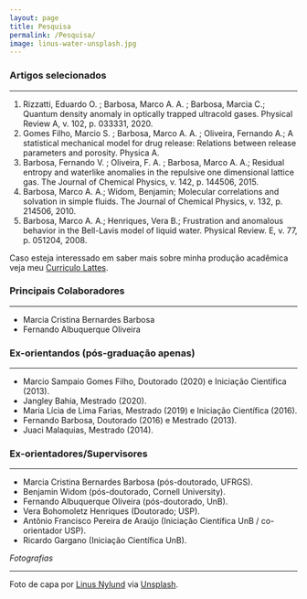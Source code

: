 ```yaml
---
layout: page
title: Pesquisa
permalink: /Pesquisa/
image: linus-water-unsplash.jpg
---
```


### Artigos selecionados

***

1. Rizzatti, Eduardo O. ; Barbosa, Marco A. A. ; Barbosa, Marcia  C.; Quantum density anomaly in optically trapped ultracold gases. Physical Review A, v. 102, p. 033331, 2020. 
2. Gomes Filho, Marcio S. ; Barbosa, Marco A. A. ; Oliveira, Fernando A.; A statistical mechanical model for drug release: Relations between release parameters and porosity. Physica A. 
2. Barbosa, Fernando V. ; Oliveira, F. A. ; Barbosa, Marco A. A.; Residual entropy and waterlike anomalies in the repulsive one dimensional lattice gas. The Journal of Chemical Physics, v. 142, p. 144506, 2015.
3. Barbosa, Marco A. A.; Widom, Benjamin; Molecular correlations and solvation in simple fluids. The Journal of Chemical Physics, v. 132, p. 214506, 2010.
4. Barbosa, Marco A. A.; Henriques, Vera B.; Frustration and anomalous behavior in the Bell-Lavis model of liquid water. Physical Review. E, v. 77, p. 051204, 2008.


Caso esteja interessado em saber mais sobre minha produção acadêmica veja meu [Curriculo Lattes][cv-lattes].



### Principais Colaboradores
***

- Marcia Cristina Bernardes Barbosa
- Fernando Albuquerque Oliveira

### Ex-orientandos (pós-graduação apenas)
***

- Marcio Sampaio Gomes Filho, Doutorado (2020) e Iniciação Científica (2013).
- Jangley Bahia, Mestrado (2020).
- Maria Lícia de Lima Farias, Mestrado (2019) e Iniciação Científica (2016).
- Fernando Barbosa, Doutorado (2016) e Mestrado (2013).
- Juaci Malaquias, Mestrado (2014).

### Ex-orientadores/Supervisores
***

- Marcia Cristina Bernardes Barbosa (pós-doutorado, UFRGS).
- Benjamin Widom (pós-doutorado, Cornell University).
- Fernando Albuquerque Oliveira (pós-doutorado, UnB).
- Vera Bohomoletz Henriques (Doutorado; USP).
- Antônio Francisco Pereira de Araújo (Iniciação Científica UnB / co-orientador USP).
- Ricardo Gargano (Iniciação Científica UnB).

*Fotografias*

***

<span>Foto de capa por <a href="https://unsplash.com/@doto?utm_source=unsplash&amp;utm_medium=referral&amp;utm_content=creditCopyText">Linus Nylund</a> via <a href="https://unsplash.com/s/photos/water?utm_source=unsplash&amp;utm_medium=referral&amp;utm_content=creditCopyText">Unsplash</a></span>.

[cv-lattes]: http://lattes.cnpq.br/5720622055548812